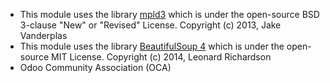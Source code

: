 - This module uses the library [mpld3](https://github.com/mpld3/mpld3)
  which is under the open-source BSD 3-clause "New" or "Revised"
  License. Copyright (c) 2013, Jake Vanderplas
- This module uses the library [BeautifulSoup
  4](https://pypi.org/project/beautifulsoup4/) which is under the
  open-source MIT License. Copyright (c) 2014, Leonard Richardson
- Odoo Community Association (OCA)

